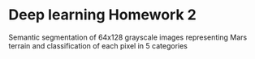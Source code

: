 # Deep learning Homework 2
Semantic segmentation of 64x128 grayscale images representing Mars terrain and classification of each pixel in 5 categories
